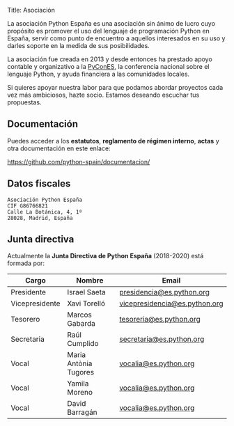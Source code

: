 Title: Asociación

La asociación Python España es una asociación sin ánimo de lucro cuyo propósito es promover el uso del lenguaje de programación Python en España, servir como punto de encuentro a aquellos interesados en su uso y darles soporte en la medida de sus posibilidades.

La asociación fue creada en 2013 y desde entonces ha prestado apoyo contable y organizativo a la [PyConES](https://es.pycon.org), la conferencia nacional sobre el lenguaje Python, y ayuda financiera a las comunidades locales.

Si quieres apoyar nuestra labor para que podamos abordar proyectos cada vez más ambiciosos, hazte socio. Estamos deseando escuchar tus propuestas.

## Documentación

Puedes acceder a los **estatutos**, **reglamento de régimen interno**, **actas** y otra documentación en este enlace:

https://github.com/python-spain/documentacion/

## Datos fiscales

```
Asociación Python España
CIF G86766821
Calle La Botánica, 4, 1º
28028, Madrid, España
```

## Junta directiva

Actualmente la **Junta Directiva de Python España** (2018-2020) está formada por:

|  Cargo            |  Nombre                   |  Email                           |
| ----------------- | ------------------------- | -------------------------------- |
|  Presidente       |  Israel Saeta             |  presidencia@es.python.org       |
|  Vicepresidente   |  Xavi Torelló             |  vicepresidencia@es.python.org   |
|  Tesorero         |  Marcos Gabarda           |  tesoreria@es.python.org         |
|  Secretaria       |  Raúl Cumplido            |  secretaria@es.python.org        |
|  Vocal            |  Maria Antònia Tugores    |  vocalia@es.python.org           |
|  Vocal            |  Yamila Moreno            |  vocalia@es.python.org           |
|  Vocal            |  David Barragán           |  vocalia@es.python.org           |
